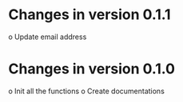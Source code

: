 # Changes in version 0.1.1

  o Update email address

# Changes in version 0.1.0

  o Init all the functions
  o Create documentations
